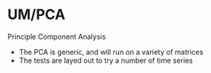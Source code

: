 UM/PCA
===

Principle Component Analysis

* The PCA is generic, and will run on a variety of matrices
* The tests are layed out to try a number of time series
